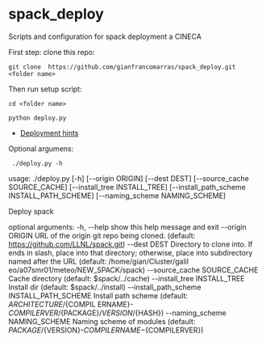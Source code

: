 # spack_deploy
Scripts and configuration for spack deployment a CINECA

First step: clone this repo:

    git clone  https://github.com/gianfrancomarras/spack_deploy.git <folder name>

    
Then run setup script:

    cd <folder name>
    
    python deploy.py


  * [Deployment hints](https://github.com/RemoteConnectionManager/RCM_spack_deploy/blob/master/DEPLOY_HINTS.md)


  
  Optional argumens:
  
     ./deploy.py -h
usage: ./deploy.py [-h] [--origin ORIGIN] [--dest DEST]
                   [--source_cache SOURCE_CACHE] [--install_tree INSTALL_TREE]
                   [--install_path_scheme INSTALL_PATH_SCHEME]
                   [--naming_scheme NAMING_SCHEME]

Deploy spack

optional arguments:
  -h, --help            show this help message and exit
  --origin ORIGIN       URL of the origin git repo being cloned. (default:
                        https://github.com/LLNL/spack.git)
  --dest DEST           Directory to clone into. If ends in slash, place into
                        that directory; otherwise, place into subdirectory
                        named after the URL (default: /home/gian/Cluster/galil
                        eo/a07smr01/meteo/NEW_SPACK/spack)
  --source_cache SOURCE_CACHE
                        Cache directory (default: $spack/../cache)
  --install_tree INSTALL_TREE
                        Install dir (default: $spack/../install)
  --install_path_scheme INSTALL_PATH_SCHEME
                        Install path scheme (default: ${ARCHITECTURE}/${COMPIL
                        ERNAME}-${COMPILERVER}/${PACKAGE}/${VERSION}/${HASH})
  --naming_scheme NAMING_SCHEME
                        Naming scheme of modules (default:
                        ${PACKAGE}/${VERSION}-${COMPILERNAME}-${COMPILERVER})

